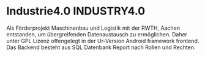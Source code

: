 # Industrie4.0 INDUSTRY4.0
Als Förderprojekt Maschinenbau und Logistik mit der RWTH, Aachen entstanden, um übergreifenden Datenaustausch 
zu ermöglichen. Daher unter GPL Lizenz offengelegt in der Ur-Version Android framework frontend. 
Das Backend besteht aus SQL Datenbank Report nach Rollen und Rechten.

